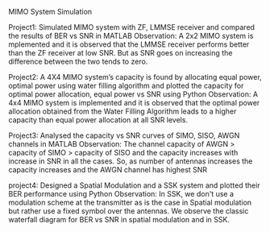MIMO System Simulation

Project1:
  Simulated MIMO system with ZF, LMMSE receiver and compared the results of BER vs SNR in MATLAB
  Observation: A 2x2 MIMO system is mplemented and it is observed that the LMMSE receiver performs better than the ZF receiver at low SNR. But as SNR goes on increasing the difference between the two tends to zero.

Project2:
  A 4X4 MIMO system’s capacity is found by allocating equal power, optimal power using water filling
  algorithm and plotted the capacity for optimal power allocation, equal power vs SNR using Python
  Observation: A 4x4 MIMO system is implemented and it is observed that the optimal power allocation obtained from the Water Filling Algorithm leads to a higher capacity than equal power allocation at all SNR levels.

Project3:
  Analysed the capacity vs SNR curves of SIMO, SISO, AWGN channels in MATLAB
  Observation: The channel capacity of AWGN > capacity of SIMO > capacity of SISO and the capacity increases with increase in SNR in all the cases. So, as number of antennas increases the capacity increases and the AWGN channel has highest SNR

project4:
  Designed a Spatial Modulation and a SSK system and plotted their BER performance using Python
  Observation: In SSK, we don't use a modulation scheme at the transmitter as is the case in Spatial modulation but rather use a fixed symbol over the antennas. We observe the classic waterfall diagram for BER vs SNR in spatial modulation and in SSK.
